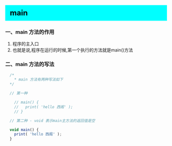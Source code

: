 <div
    style = "
        width: 100%;
        height: 50px;
        background: #00FFFF;
        color: black;
        line-height: 50px;
        padding-left: 15px;
        font-size: 24px;
        font-weight: bold;
    "
> 
    main
</div>

### 一、main 方法的作用
1. 程序的主入口
2. 也就是说,程序在运行的时候,第一个执行的方法就是main()方法

### 二、main 方法的写法
```js
  /* 
    * main 方法有两种写法如下
  */

  // 第一种

    // main() {
    //   print( 'hello 西阁' );
    // }

  // 第二种 - void 表示main主方法的返回值是空

  void main() {
    print( 'hello 西阁' );
  }
```
